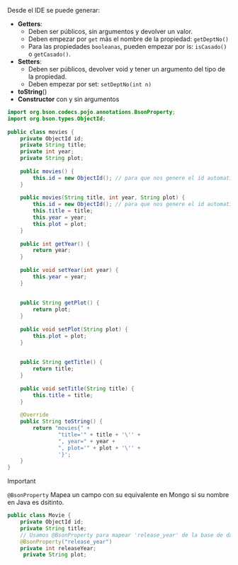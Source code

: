 
Desde el IDE se puede generar:
- **Getters**:
	- Deben ser públicos, sin argumentos y devolver un valor.
	- Deben empezar por `get` más el nombre de la propiedad: `getDeptNo()`
	- Para las propiedades `booleanas`, pueden empezar por is: `isCasado()` o `getCasado()`.
- **Setters**:
	- Deben ser públicos, devolver void y tener un argumento del tipo de la propiedad.
	- Deben empezar por set: `setDeptNo(int n)`
- **toString**()
- **Constructor** con y sin argumentos

```java
import org.bson.codecs.pojo.annotations.BsonProperty;  
import org.bson.types.ObjectId;  
  
public class movies {  
    private ObjectId id;  
    private String title;  
    private int year;  
    private String plot;  
  
    public movies() {  
        this.id = new ObjectId(); // para que nos genere el id automaticamente  
    }  
  
    public movies(String title, int year, String plot) {  
        this.id = new ObjectId(); // para que nos genere el id automaticamente  
        this.title = title;  
        this.year = year;  
        this.plot = plot;  
    }  
  
    public int getYear() {  
        return year;  
    }  
  
    public void setYear(int year) {  
        this.year = year;  
    }  
  
  
    public String getPlot() {  
        return plot;  
    }  
  
    public void setPlot(String plot) {  
        this.plot = plot;  
    }  
  
  
    public String getTitle() {  
        return title;  
    }  
  
    public void setTitle(String title) {  
        this.title = title;  
    }  
  
    @Override  
    public String toString() {  
        return "movies{" +  
                "title='" + title + '\'' +  
                ", year=" + year +  
                ", plot='" + plot + '\'' +  
                '}';  
    }  
}
```


> [!Important]
> `@BsonProperty` Mapea un campo con su equivalente en Mongo si su nombre en Java es dsitinto.

```java
public class Movie { 
	private ObjectId id; 
	private String title; 
	// Usamos @BsonProperty para mapear 'release_year' de la base de datos // al campo 'releaseYear' en el POJO Java. 
	@BsonProperty("release_year") 
	private int releaseYear;
	 private String plot;
```


